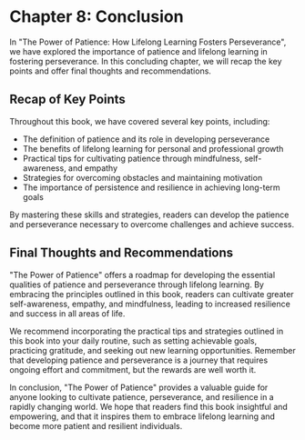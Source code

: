 Chapter 8: Conclusion
=====================

In "The Power of Patience: How Lifelong Learning Fosters Perseverance", we have explored the importance of patience and lifelong learning in fostering perseverance. In this concluding chapter, we will recap the key points and offer final thoughts and recommendations.

Recap of Key Points
-------------------

Throughout this book, we have covered several key points, including:

* The definition of patience and its role in developing perseverance
* The benefits of lifelong learning for personal and professional growth
* Practical tips for cultivating patience through mindfulness, self-awareness, and empathy
* Strategies for overcoming obstacles and maintaining motivation
* The importance of persistence and resilience in achieving long-term goals

By mastering these skills and strategies, readers can develop the patience and perseverance necessary to overcome challenges and achieve success.

Final Thoughts and Recommendations
----------------------------------

"The Power of Patience" offers a roadmap for developing the essential qualities of patience and perseverance through lifelong learning. By embracing the principles outlined in this book, readers can cultivate greater self-awareness, empathy, and mindfulness, leading to increased resilience and success in all areas of life.

We recommend incorporating the practical tips and strategies outlined in this book into your daily routine, such as setting achievable goals, practicing gratitude, and seeking out new learning opportunities. Remember that developing patience and perseverance is a journey that requires ongoing effort and commitment, but the rewards are well worth it.

In conclusion, "The Power of Patience" provides a valuable guide for anyone looking to cultivate patience, perseverance, and resilience in a rapidly changing world. We hope that readers find this book insightful and empowering, and that it inspires them to embrace lifelong learning and become more patient and resilient individuals.
